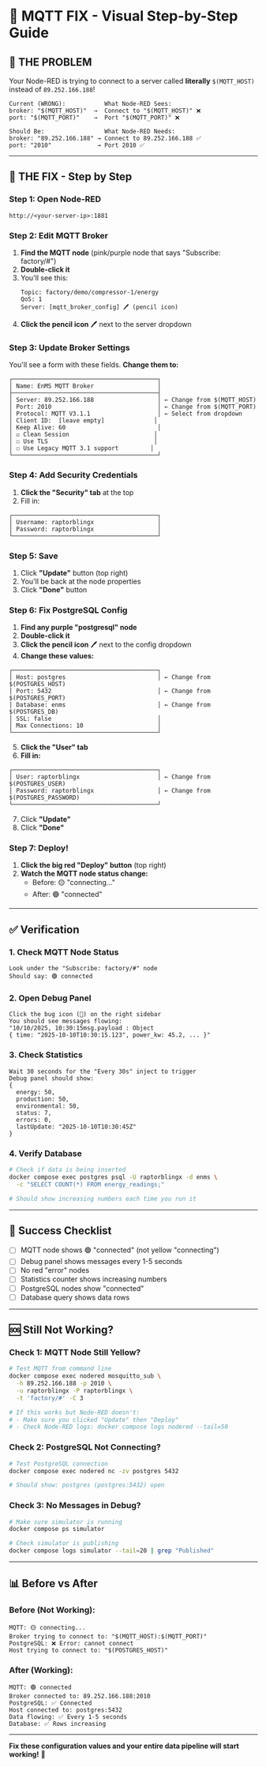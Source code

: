 # 🎯 MQTT FIX - Visual Step-by-Step Guide

## 🔴 **THE PROBLEM**

Your Node-RED is trying to connect to a server called **literally** `$(MQTT_HOST)` instead of `89.252.166.188`!

```
Current (WRONG):           What Node-RED Sees:
broker: "$(MQTT_HOST)"  →  Connect to "$(MQTT_HOST)" ❌
port: "$(MQTT_PORT)"    →  Port "$(MQTT_PORT)" ❌

Should Be:                 What Node-RED Needs:
broker: "89.252.166.188" → Connect to 89.252.166.188 ✅
port: "2010"             → Port 2010 ✅
```

---

## 🔧 **THE FIX - Step by Step**

### **Step 1: Open Node-RED**
```
http://<your-server-ip>:1881
```

### **Step 2: Edit MQTT Broker**

1. **Find the MQTT node** (pink/purple node that says "Subscribe: factory/#")
2. **Double-click it**
3. You'll see this:
   ```
   Topic: factory/demo/compressor-1/energy
   QoS: 1
   Server: [mqtt_broker_config] 🖊️ (pencil icon)
   ```
4. **Click the pencil icon** 🖊️ next to the server dropdown

### **Step 3: Update Broker Settings**

You'll see a form with these fields. **Change them to:**

```
┌─────────────────────────────────────────┐
│ Name: EnMS MQTT Broker                  │
├─────────────────────────────────────────┤
│ Server: 89.252.166.188                  │ ← Change from $(MQTT_HOST)
│ Port: 2010                              │ ← Change from $(MQTT_PORT)
│ Protocol: MQTT V3.1.1                   │ ← Select from dropdown
│ Client ID:  [leave empty]              │
│ Keep Alive: 60                          │
│ ☑ Clean Session                        │
│ ☐ Use TLS                              │
│ ☐ Use Legacy MQTT 3.1 support         │
└─────────────────────────────────────────┘
```

### **Step 4: Add Security Credentials**

1. **Click the "Security" tab** at the top
2. Fill in:

```
┌─────────────────────────────────────────┐
│ Username: raptorblingx                  │
│ Password: raptorblingx                  │
└─────────────────────────────────────────┘
```

### **Step 5: Save**
1. Click **"Update"** button (top right)
2. You'll be back at the node properties
3. Click **"Done"** button

### **Step 6: Fix PostgreSQL Config**

1. **Find any purple "postgresql" node**
2. **Double-click it**
3. **Click the pencil icon** 🖊️ next to the config dropdown
4. **Change these values:**

```
┌─────────────────────────────────────────┐
│ Host: postgres                          │ ← Change from $(POSTGRES_HOST)
│ Port: 5432                              │ ← Change from $(POSTGRES_PORT)
│ Database: enms                          │ ← Change from $(POSTGRES_DB)
│ SSL: false                              │
│ Max Connections: 10                     │
└─────────────────────────────────────────┘
```

5. **Click the "User" tab**
6. **Fill in:**

```
┌─────────────────────────────────────────┐
│ User: raptorblingx                      │ ← Change from $(POSTGRES_USER)
│ Password: raptorblingx                  │ ← Change from $(POSTGRES_PASSWORD)
└─────────────────────────────────────────┘
```

7. Click **"Update"**
8. Click **"Done"**

### **Step 7: Deploy!**

1. **Click the big red "Deploy" button** (top right)
2. **Watch the MQTT node status change:**
   - Before: 🟡 "connecting..."
   - After: 🟢 "connected"

---

## ✅ **Verification**

### **1. Check MQTT Node Status**
```
Look under the "Subscribe: factory/#" node
Should say: 🟢 connected
```

### **2. Open Debug Panel**
```
Click the bug icon (🐛) on the right sidebar
You should see messages flowing:
"10/10/2025, 10:30:15msg.payload : Object
{ time: "2025-10-10T10:30:15.123", power_kw: 45.2, ... }"
```

### **3. Check Statistics**
```
Wait 30 seconds for the "Every 30s" inject to trigger
Debug panel should show:
{
  energy: 50,
  production: 50,
  environmental: 50,
  status: 7,
  errors: 0,
  lastUpdate: "2025-10-10T10:30:45Z"
}
```

### **4. Verify Database**
```bash
# Check if data is being inserted
docker compose exec postgres psql -U raptorblingx -d enms \
  -c "SELECT COUNT(*) FROM energy_readings;"

# Should show increasing numbers each time you run it
```

---

## 🎉 **Success Checklist**

- [ ] MQTT node shows 🟢 "connected" (not yellow "connecting")
- [ ] Debug panel shows messages every 1-5 seconds
- [ ] No red "error" nodes
- [ ] Statistics counter shows increasing numbers
- [ ] PostgreSQL nodes show "connected"
- [ ] Database query shows data rows

---

## 🆘 **Still Not Working?**

### **Check 1: MQTT Node Still Yellow?**
```bash
# Test MQTT from command line
docker compose exec nodered mosquitto_sub \
  -h 89.252.166.188 -p 2010 \
  -u raptorblingx -P raptorblingx \
  -t 'factory/#' -C 3

# If this works but Node-RED doesn't:
# - Make sure you clicked "Update" then "Deploy"
# - Check Node-RED logs: docker compose logs nodered --tail=50
```

### **Check 2: PostgreSQL Not Connecting?**
```bash
# Test PostgreSQL connection
docker compose exec nodered nc -zv postgres 5432

# Should show: postgres (postgres:5432) open
```

### **Check 3: No Messages in Debug?**
```bash
# Make sure simulator is running
docker compose ps simulator

# Check simulator is publishing
docker compose logs simulator --tail=20 | grep "Published"
```

---

## 📊 **Before vs After**

### **Before (Not Working):**
```
MQTT: 🟡 connecting...
Broker trying to connect to: "$(MQTT_HOST):$(MQTT_PORT)"
PostgreSQL: ❌ Error: cannot connect
Host trying to connect to: "$(POSTGRES_HOST)"
```

### **After (Working):**
```
MQTT: 🟢 connected
Broker connected to: 89.252.166.188:2010
PostgreSQL: ✅ Connected
Host connected to: postgres:5432
Data flowing: ✅ Every 1-5 seconds
Database: ✅ Rows increasing
```

---

**Fix these configuration values and your entire data pipeline will start working!** 🚀
